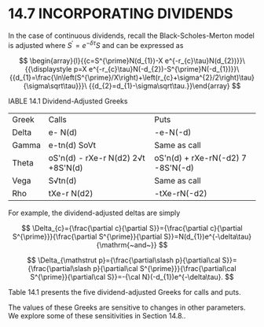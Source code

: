 # 14.7 INCORPORATING DIVIDENDS

In the case of continuous dividends, recall the Black-Scholes-Merton model is adjusted where $S^{\prime}=e^{-\delta\tau}S$ and can be expressed as

$$
\begin{array}{l}{{c=S^{\prime}N(d_{1})-X e^{-r_{c}\tau}N(d_{2})}}\ {{\displaystyle p=X e^{-r_{c}\tau}N(-d_{2})-S^{\prime}N(-d_{1})}}\ {{d_{1}=\frac{\ln\left(S^{\prime}/X\right)+\left(r_{c}+\sigma^{2}/2\right)\tau}{\sigma\sqrt\tau}}}\ {{d_{2}=d_{1}-\sigma\sqrt\tau.}}\end{array}
$$

IABLE 14.1 Dividend-Adjusted Greeks


<html><body><table><tr><td>Greek</td><td>Calls</td><td>Puts</td></tr><tr><td>Delta</td><td>e- N(d)</td><td>-e-N(-d)</td></tr><tr><td>Gamma</td><td>e-tn(d) SoVt</td><td>Same as call</td></tr><tr><td>Theta</td><td>oS'n(d) - rXe-r N(d2) 2√t +8S'N(d)</td><td>oS'n(d) + rXe-rN(-d2) 7 -8S'N(-d)</td></tr><tr><td>Vega</td><td>S√tn(d)</td><td>Same as call</td></tr><tr><td>Rho</td><td>tXe-r N(d2)</td><td>-tXe-rN(-d2)</td></tr></table></body></html>

For example, the dividend-adjusted deltas are simply

$$
\Delta_{c}={\frac{\partial c}{\partial S}}={\frac{\partial c}{\partial S^{\prime}}}{\frac{\partial S^{\prime}}{\partial S}}=N(d_{1})e^{-\delta\tau}{\mathrm{~and~}}
$$

$$
\Delta_{\mathstrut p}={\frac{\partial\slash p}{\partial\cal S}}={\frac{\partial\slash p}{\partial\cal S^{\prime}}}{\frac{\partial\cal S^{\prime}}{\partial\cal S}}=-{\cal N}(-d_{1})e^{-\delta\tau}.
$$

Table 14.1 presents the five dividend-adjusted Greeks for calls and puts.

The values of these Greeks are sensitive to changes in other parameters. We explore some of these sensitivities in Section 14.8..
